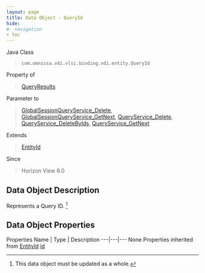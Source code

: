```yaml
---
layout: page
title: Data Object - QueryId
hide:
#- navigation
- toc
---
```








Java Class
> `com.omnissa.vdi.vlsi.binding.vdi.entity.QueryId`

Property of
> [QueryResults](vdi.query.QueryResults.md#field_detail)

Parameter to
> [GlobalSessionQueryService_Delete](vdi.users.GlobalSessionQueryService.md#delete), [GlobalSessionQueryService_GetNext](vdi.users.GlobalSessionQueryService.md#getNext), [QueryService_Delete](vdi.query.QueryService.md#delete), [QueryService_DeleteByIds](vdi.query.QueryService.md#deleteByIds), [QueryService_GetNext](vdi.query.QueryService.md#getNext)

Extends
> [EntityId](vdi.EntityId.md)

Since
> Horizon View 6.0


## Data Object Description

Represents a Query ID.
 [^167]



## Data Object Properties
Properties
Name |  Type |  Description
---|---|---
None
Properties inherited from [EntityId](vdi.EntityId.md)
[id](vdi.EntityId.md#id)


 


[^167]: This data object must be updated as a whole.